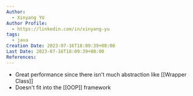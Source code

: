 ```yaml
---
Author:
  - Xinyang YU
Author Profile:
  - https://linkedin.com/in/xinyang-yu
tags:
  - java
Creation Date: 2023-07-16T18:09:39+08:00
Last Date: 2023-07-16T18:09:39+08:00
References:
---
```

* Great performance since there isn't much abstraction like [[Wrapper Class]]
* Doesn't fit into the [[OOP]] framework